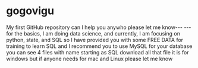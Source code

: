 # gogovigu
My first GitHub repository
can I help you anywho please let me know---
--- for the basics, I am doing data science, and  currently, I am focusing on python, state, and SQL 
so I have provided you with some FREE DATA for training to learn SQL 
and I recommend you to use MySQL for your database
you can see 4 files with name starting as SQL 
download all that file it is for windows but if anyone needs for mac and Linux please let me know
